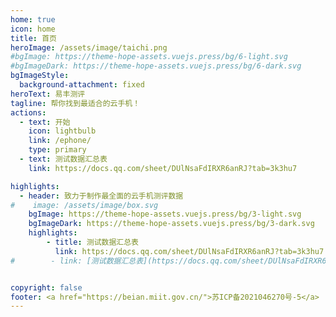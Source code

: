 ```yaml
---
home: true
icon: home
title: 首页
heroImage: /assets/image/taichi.png
#bgImage: https://theme-hope-assets.vuejs.press/bg/6-light.svg
#bgImageDark: https://theme-hope-assets.vuejs.press/bg/6-dark.svg
bgImageStyle:
  background-attachment: fixed
heroText: 易丰测评
tagline: 帮你找到最适合的云手机！
actions:
  - text: 开始
    icon: lightbulb
    link: /ephone/
    type: primary
  - text: 测试数据汇总表
    link: https://docs.qq.com/sheet/DUlNsaFdIRXR6anRJ?tab=3k3hu7

highlights:
  - header: 致力于制作最全面的云手机测评数据
#    image: /assets/image/box.svg
    bgImage: https://theme-hope-assets.vuejs.press/bg/3-light.svg
    bgImageDark: https://theme-hope-assets.vuejs.press/bg/3-dark.svg
    highlights:
        - title: 测试数据汇总表
          link: https://docs.qq.com/sheet/DUlNsaFdIRXR6anRJ?tab=3k3hu7
#        - link: [测试数据汇总表](https://docs.qq.com/sheet/DUlNsaFdIRXR6anRJ?tab=3k3hu7)


copyright: false
footer: <a href="https://beian.miit.gov.cn/">苏ICP备2021046270号-5</a> | MIT Licensed, Copyright © 2024
---
```

